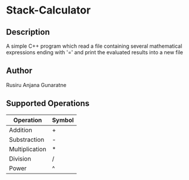 # Stack-Calculator

## Description
A simple C++ program which read a file containing several mathematical expressions ending with '=' and print the evaluated results into a new file

## Author
Rusiru Anjana Gunaratne

## Supported Operations
| Operation  | Symbol |
| ------------- | ------------- |
| Addition  | +  |
| Substraction  | -  |
| Multiplication  | *  |
| Division  | /  |
| Power  | ^  |
